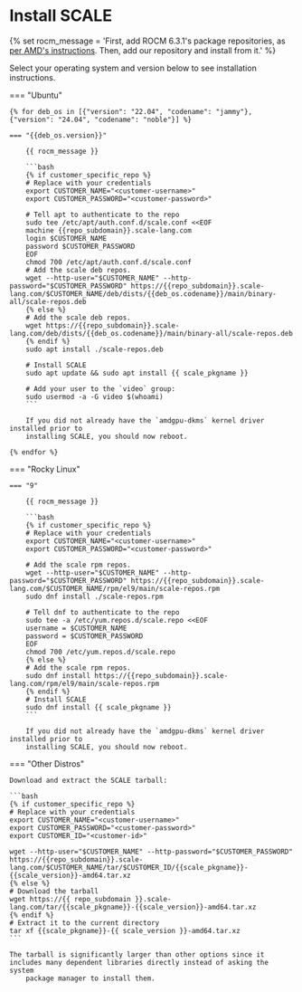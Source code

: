 # Install SCALE

{% set rocm_message = 'First, add ROCM 6.3.1\'s package repositories, as [per AMD\'s instructions](https://rocm.docs.amd.com/projects/install-on-linux/en/docs-6.3.1/install/quick-start.html). Then, add our repository and install from it.' %}

Select your operating system and version below to see installation instructions.

=== "Ubuntu"

    {% for deb_os in [{"version": "22.04", "codename": "jammy"}, {"version": "24.04", "codename": "noble"}] %}

    === "{{deb_os.version}}"

        {{ rocm_message }}

        ```bash
        {% if customer_specific_repo %}
        # Replace with your credentials
        export CUSTOMER_NAME="<customer-username>"
        export CUSTOMER_PASSWORD="<customer-password>"

        # Tell apt to authenticate to the repo
        sudo tee /etc/apt/auth.conf.d/scale.conf <<EOF
        machine {{repo_subdomain}}.scale-lang.com
        login $CUSTOMER_NAME
        password $CUSTOMER_PASSWORD
        EOF
        chmod 700 /etc/apt/auth.conf.d/scale.conf
        # Add the scale deb repos.
        wget --http-user="$CUSTOMER_NAME" --http-password="$CUSTOMER_PASSWORD" https://{{repo_subdomain}}.scale-lang.com/$CUSTOMER_NAME/deb/dists/{{deb_os.codename}}/main/binary-all/scale-repos.deb
        {% else %}
        # Add the scale deb repos.
        wget https://{{repo_subdomain}}.scale-lang.com/deb/dists/{{deb_os.codename}}/main/binary-all/scale-repos.deb
        {% endif %}
        sudo apt install ./scale-repos.deb

        # Install SCALE
        sudo apt update && sudo apt install {{ scale_pkgname }}

        # Add your user to the `video` group:
        sudo usermod -a -G video $(whoami)
        ```

        If you did not already have the `amdgpu-dkms` kernel driver installed prior to
        installing SCALE, you should now reboot.

    {% endfor %}

=== "Rocky Linux"

    === "9"

        {{ rocm_message }}

        ```bash
        {% if customer_specific_repo %}
        # Replace with your credentials
        export CUSTOMER_NAME="<customer-username>"
        export CUSTOMER_PASSWORD="<customer-password>"

        # Add the scale rpm repos.
        wget --http-user="$CUSTOMER_NAME" --http-password="$CUSTOMER_PASSWORD" https://{{repo_subdomain}}.scale-lang.com/$CUSTOMER_NAME/rpm/el9/main/scale-repos.rpm
        sudo dnf install ./scale-repos.rpm

        # Tell dnf to authenticate to the repo
        sudo tee -a /etc/yum.repos.d/scale.repo <<EOF
        username = $CUSTOMER_NAME
        password = $CUSTOMER_PASSWORD
        EOF
        chmod 700 /etc/yum.repos.d/scale.repo
        {% else %}
        # Add the scale rpm repos.
        sudo dnf install https://{{repo_subdomain}}.scale-lang.com/rpm/el9/main/scale-repos.rpm
        {% endif %}
        # Install SCALE
        sudo dnf install {{ scale_pkgname }}
        ```

        If you did not already have the `amdgpu-dkms` kernel driver installed prior to
        installing SCALE, you should now reboot.

=== "Other Distros"

    Download and extract the SCALE tarball:

    ```bash
    {% if customer_specific_repo %}
    # Replace with your credentials
    export CUSTOMER_NAME="<customer-username>"
    export CUSTOMER_PASSWORD="<customer-password>"
    export CUSTOMER_ID="<customer-id>"

    wget --http-user="$CUSTOMER_NAME" --http-password="$CUSTOMER_PASSWORD" https://{{repo_subdomain}}.scale-lang.com/$CUSTOMER_NAME/tar/$CUSTOMER_ID/{{scale_pkgname}}-{{scale_version}}-amd64.tar.xz
    {% else %}
    # Download the tarball
    wget https://{{ repo_subdomain }}.scale-lang.com/tar/{{scale_pkgname}}-{{scale_version}}-amd64.tar.xz
    {% endif %}
    # Extract it to the current directory
    tar xf {{scale_pkgname}}-{{ scale_version }}-amd64.tar.xz
    ```

    The tarball is significantly larger than other options since it
    includes many dependent libraries directly instead of asking the system
        package manager to install them.
